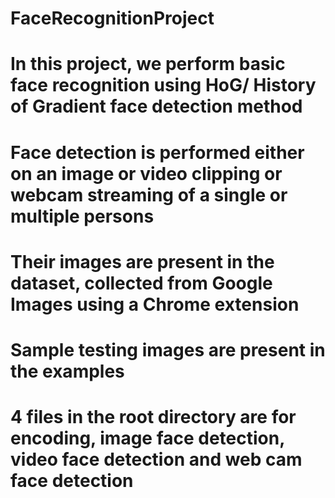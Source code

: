 # FaceRecognitionProject
# In this project, we perform basic face recognition using HoG/ History of Gradient face detection method
# Face detection is performed either on an image or video clipping or webcam streaming of a single or multiple persons 
# Their images are present in the dataset, collected from Google Images using a Chrome extension
# Sample testing images are present in the examples
# 4 files in the root directory are for encoding, image face detection, video face detection and web cam face detection

